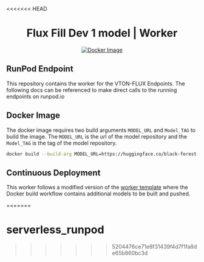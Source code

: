 <<<<<<< HEAD
<div align="center">

<h1>Flux Fill Dev 1 model | Worker</h1>

[![Docker Image](https://github.com/runpod-workers/worker-stable_diffusion_v1/actions/workflows/CD-docker_release.yml/badge.svg)](https://github.com/runpod-workers/worker-stable_diffusion_v1/actions/workflows/CD-docker_release.yml)

</div>

## RunPod Endpoint

This repository contains the worker for the VTON-FLUX Endpoints. The following docs can be referenced to make direct calls to the running endpoints on runpod.io


## Docker Image

The docker image requires two build arguments `MODEL_URL` and `Model_TAG` to build the image. The `MODEL_URL` is the url of the model repository and the `Model_TAG` is the tag of the model repository.

```bash
docker build --build-arg MODEL_URL=https://huggingface.co/black-forest-labs/FLUX.1-Fill-dev --build-arg MODEL_TAG=black-forest-labs/FLUX.1-Fill-dev -t runwayml/FLUX.1-Fill-dev .
```

## Continuous Deployment

This worker follows a modified version of the [worker template](https://github.com/runpod-workers/worker-template) where the Docker build workflow contains additional models to be built and pushed.

=======
# serverless_runpod
>>>>>>> 5204476ce71e8f31439f4d7f1fa8de65b860bc3d
